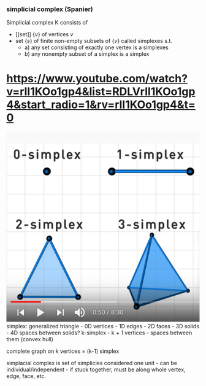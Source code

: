### simplicial complex (Spanier)
Simplicial complex K consists of 
- [[set]] $\{v\}$ of vertices $v$
- set $\{s\}$ of finite non-empty subsets of $\{v\}$ called simplexes s.t.
  - a) any set consisting of exactly one vertex is a simplexes
  - b) any nonempty subset of a simplex is a simplex

# https://www.youtube.com/watch?v=rlI1KOo1gp4&list=RDLVrlI1KOo1gp4&start_radio=1&rv=rlI1KOo1gp4&t=0
![](figures/simplex.png)
simplex: generalized triangle
    - 0D vertices
    - 1D edges
    - 2D faces
    - 3D solids
    - 4D spaces between solids?
k-simplex
    - k + 1 vertices
    - spaces between them (convex hull)
  
complete graph on k vertices = (k-1) simplex

simplacial complex is set of simplicies considered one unit 
    - can be individual/independent 
    - if stuck together, must be along whole vertex, edge, face, etc.